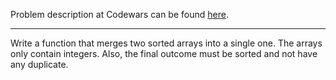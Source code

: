 Problem description at Codewars can be found
[here](https://www.codewars.com/kata/573f5c61e7752709df0005d2/train/python).

-------------

Write a function that merges two sorted arrays into a single one. The arrays only contain integers.
Also, the final outcome must be sorted and not have any duplicate.
